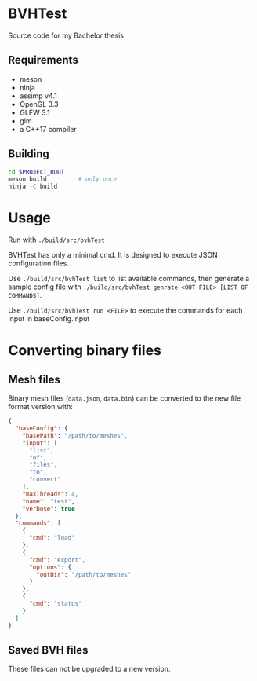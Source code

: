 # BVHTest

Source code for my Bachelor thesis

## Requirements

  - meson
  - ninja
  - assimp v4.1
  - OpenGL 3.3
  - GLFW   3.1
  - glm
  - a C++17 compiler

## Building

```bash
cd $PROJECT_ROOT
meson build         # only once
ninja -C build
```

# Usage

Run with `./build/src/bvhTest`

BVHTest has only a minimal cmd. It is designed to execute JSON configuration files.

Use `./build/src/bvhTest list` to list available commands, then generate a sample
config file with `./build/src/bvhTest genrate <OUT FILE> [LIST OF COMMANDS]`.

Use `./build/src/bvhTest run <FILE>` to execute the commands for each input in baseConfig.input

# Converting binary files

## Mesh files

Binary mesh files (`data.json`, `data.bin`) can be converted to the new file format version with:

```json
{
  "baseConfig": {
    "basePath": "/path/to/meshes",
    "input": [
      "list",
      "of",
      "files",
      "to",
      "convert"
    ],
    "maxThreads": 4,
    "name": "test",
    "verbose": true
  },
  "commands": [
    {
      "cmd": "load"
    },
    {
      "cmd": "export",
      "options": {
        "outDir": "/path/to/meshes"
      }
    },
    {
      "cmd": "status"
    }
  ]
}
```

## Saved BVH files

These files can not be upgraded to a new version.
